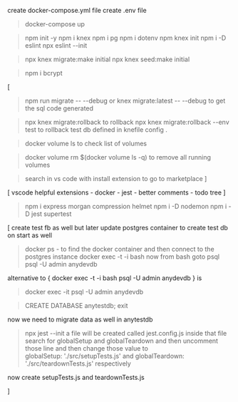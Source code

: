 create docker-compose.yml file 
create .env file 

> docker-compose up

> npm init -y
> npm i knex
> npm i pg
> npm i dotenv
> npm knex init
> npm i -D eslint
> npx eslint --init

> npx knex migrate:make initial
> npx knex seed:make initial

> npm i bcrypt

[
> npm run migrate -- --debug or knex migrate:latest -- --debug to get the sql code generated

> npx knex migrate:rollback to rollback 
> npx knex migrate:rollback --env test to rollback test db defined in knefile config .

> docker volume ls  to check list of volumes 

> docker volume rm $(docker volume ls -q)  to remove all running volumes

> search in vs code with install extension to go to marketplace 
]

[
    vscode helpful extensions
    - docker
    - jest
    - better comments
    - todo tree
]

> npm i express morgan compression helmet
> npm i -D nodemon
> npm i -D jest supertest

[
create test fb as well but later  update postgres container to create test db on start as well

> docker ps - to find the docker container and then connect to the postgres instance 
> docker exec -t -i <container name> bash 
now from  bash goto psql 
>psql -U admin anydevdb

alternative to 
{
    docker exec -t -i <container name> bash
    psql -U admin anydevdb
}
is
> docker exec -it <container name> psql -U admin anydevdb

>CREATE DATABASE anytestdb;
>exit


now we need to migrate data as well in anytestdb 
>npx jest --init 
a file will be created called  jest.config.js
inside that file search for globalSetup and globalTeardown and then uncomment those line and then change those value to  
    globalSetup: './src/setupTests.js'
and 
    globalTeardown: './src/teardownTests.js'
respectively 

now create setupTests.js and teardownTests.js

]

